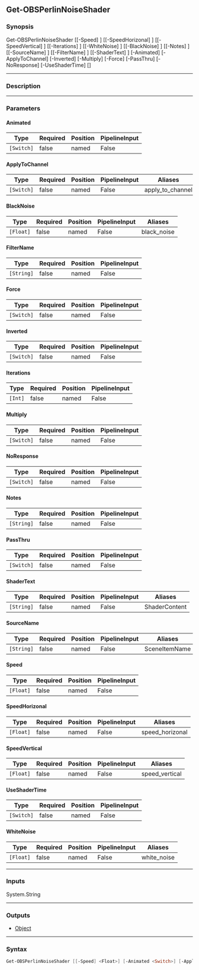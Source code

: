 Get-OBSPerlinNoiseShader
------------------------

### Synopsis
Get-OBSPerlinNoiseShader [[-Speed] <float>] [[-SpeedHorizonal] <float>] [[-SpeedVertical] <float>] [[-Iterations] <int>] [[-WhiteNoise] <float>] [[-BlackNoise] <float>] [[-Notes] <string>] [[-SourceName] <string>] [[-FilterName] <string>] [[-ShaderText] <string>] [-Animated] [-ApplyToChannel] [-Inverted] [-Multiply] [-Force] [-PassThru] [-NoResponse] [-UseShaderTime] [<CommonParameters>]

---

### Description

---

### Parameters
#### **Animated**

|Type      |Required|Position|PipelineInput|
|----------|--------|--------|-------------|
|`[Switch]`|false   |named   |False        |

#### **ApplyToChannel**

|Type      |Required|Position|PipelineInput|Aliases         |
|----------|--------|--------|-------------|----------------|
|`[Switch]`|false   |named   |False        |apply_to_channel|

#### **BlackNoise**

|Type     |Required|Position|PipelineInput|Aliases    |
|---------|--------|--------|-------------|-----------|
|`[Float]`|false   |named   |False        |black_noise|

#### **FilterName**

|Type      |Required|Position|PipelineInput|
|----------|--------|--------|-------------|
|`[String]`|false   |named   |False        |

#### **Force**

|Type      |Required|Position|PipelineInput|
|----------|--------|--------|-------------|
|`[Switch]`|false   |named   |False        |

#### **Inverted**

|Type      |Required|Position|PipelineInput|
|----------|--------|--------|-------------|
|`[Switch]`|false   |named   |False        |

#### **Iterations**

|Type   |Required|Position|PipelineInput|
|-------|--------|--------|-------------|
|`[Int]`|false   |named   |False        |

#### **Multiply**

|Type      |Required|Position|PipelineInput|
|----------|--------|--------|-------------|
|`[Switch]`|false   |named   |False        |

#### **NoResponse**

|Type      |Required|Position|PipelineInput|
|----------|--------|--------|-------------|
|`[Switch]`|false   |named   |False        |

#### **Notes**

|Type      |Required|Position|PipelineInput|
|----------|--------|--------|-------------|
|`[String]`|false   |named   |False        |

#### **PassThru**

|Type      |Required|Position|PipelineInput|
|----------|--------|--------|-------------|
|`[Switch]`|false   |named   |False        |

#### **ShaderText**

|Type      |Required|Position|PipelineInput|Aliases      |
|----------|--------|--------|-------------|-------------|
|`[String]`|false   |named   |False        |ShaderContent|

#### **SourceName**

|Type      |Required|Position|PipelineInput|Aliases      |
|----------|--------|--------|-------------|-------------|
|`[String]`|false   |named   |False        |SceneItemName|

#### **Speed**

|Type     |Required|Position|PipelineInput|
|---------|--------|--------|-------------|
|`[Float]`|false   |named   |False        |

#### **SpeedHorizonal**

|Type     |Required|Position|PipelineInput|Aliases        |
|---------|--------|--------|-------------|---------------|
|`[Float]`|false   |named   |False        |speed_horizonal|

#### **SpeedVertical**

|Type     |Required|Position|PipelineInput|Aliases       |
|---------|--------|--------|-------------|--------------|
|`[Float]`|false   |named   |False        |speed_vertical|

#### **UseShaderTime**

|Type      |Required|Position|PipelineInput|
|----------|--------|--------|-------------|
|`[Switch]`|false   |named   |False        |

#### **WhiteNoise**

|Type     |Required|Position|PipelineInput|Aliases    |
|---------|--------|--------|-------------|-----------|
|`[Float]`|false   |named   |False        |white_noise|

---

### Inputs
System.String

---

### Outputs
* [Object](https://learn.microsoft.com/en-us/dotnet/api/System.Object)

---

### Syntax
```PowerShell
Get-OBSPerlinNoiseShader [[-Speed] <Float>] [-Animated <Switch>] [-ApplyToChannel <Switch>] [-Inverted <Switch>] [-Multiply <Switch>] [[-SpeedHorizonal] <Float>] [[-SpeedVertical] <Float>] [[-Iterations] <Int>] [[-WhiteNoise] <Float>] [[-BlackNoise] <Float>] [[-Notes] <String>] [[-SourceName] <String>] [[-FilterName] <String>] [[-ShaderText] <String>] [-Force <Switch>] [-PassThru <Switch>] [-NoResponse <Switch>] [-UseShaderTime <Switch>] [<CommonParameters>]
```
